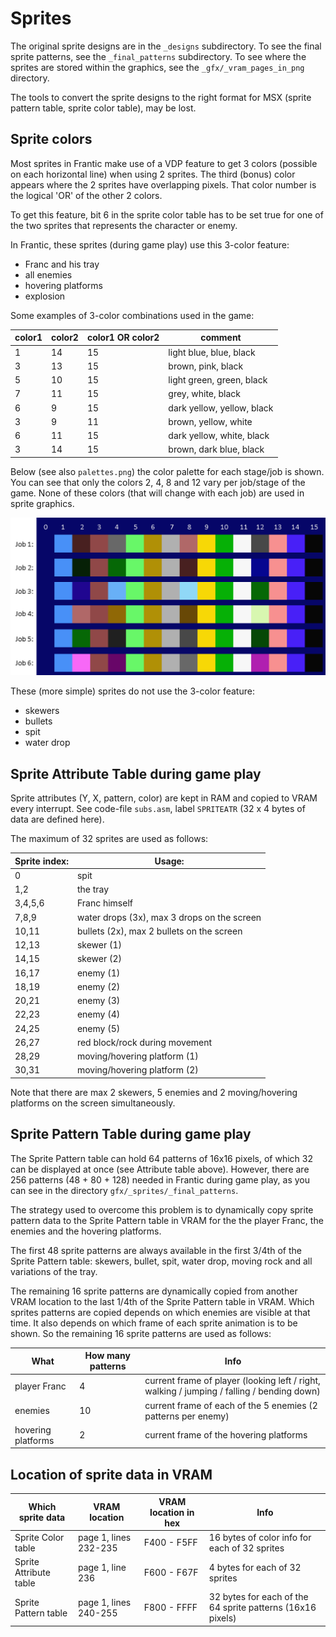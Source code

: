 # Sprites

The original sprite designs are in the `_designs` subdirectory.
To see the final sprite patterns, see the `_final_patterns` subdirectory.
To see where the sprites are stored within the graphics, see the `_gfx/_vram_pages_in_png` directory.

The tools to convert the sprite designs to the right format for MSX (sprite pattern table, sprite color table), may be lost.



## Sprite colors

Most sprites in Frantic make use of a VDP feature to get 3 colors 
(possible on each horizontal line) when using 2 sprites. The third (bonus) color appears where the 2 sprites have overlapping pixels. That color number is the logical 'OR' of the other 2 colors.

To get this feature, bit 6 in the sprite color table has to be set true
for one of the two sprites that represents the character or enemy.

In Frantic, these sprites (during game play) use this 3-color feature:
- Franc and his tray
- all enemies
- hovering platforms
- explosion

Some examples of 3-color combinations used in the game:

color1 | color2 | color1 OR color2 | comment
-------- | ---- | ------- | -------
1 | 14 | 15 | light blue, blue, black
3 | 13 | 15 | brown, pink, black
5 | 10 | 15 | light green, green, black
7 | 11 | 15 | grey, white, black
6 | 9 | 15 | dark yellow, yellow, black
3 | 9 | 11 | brown, yellow, white
6 | 11 | 15 | dark yellow, white, black
3 | 14 | 15 | brown, dark blue, black

Below (see also `palettes.png`) the color palette for each stage/job is shown.
You can see that only the colors 2, 4, 8 and 12 vary per job/stage of the game.
None of these colors (that will change with each job) are used in sprite graphics.

![palettes](palettes.png)

These (more simple) sprites do not use the 3-color feature:
- skewers
- bullets
- spit
- water drop

## Sprite Attribute Table during game play

Sprite attributes (Y, X, pattern, color) are kept in RAM and copied to VRAM every interrupt.
See code-file `subs.asm`, label `SPRITEATR` (32 x 4 bytes of data are defined here). 

The maximum of 32 sprites are used as follows:

Sprite index: | Usage:
-------- | ----
0 | spit
1,2 | the tray
3,4,5,6 | Franc himself 
7,8,9 | water drops (3x), max 3 drops on the screen
10,11 | bullets (2x), max 2 bullets on the screen
12,13 | skewer (1)
14,15 | skewer (2)
16,17 | enemy (1)
18,19 | enemy (2)
20,21 | enemy (3)
22,23 | enemy (4)
24,25 | enemy (5)
26,27 | red block/rock during movement
28,29 | moving/hovering platform (1)
30,31 | moving/hovering platform (2)

Note that there are max 2 skewers, 5 enemies and 2 moving/hovering platforms on the screen simultaneously.


## Sprite Pattern Table during game play

The Sprite Pattern table can hold 64 patterns of 16x16 pixels, of which 32 can be displayed at once (see Attribute table above).
However, there are 256 patterns (48 + 80 + 128) needed in Frantic during game play, as you can see in the directory `gfx/_sprites/_final_patterns`.

The strategy used to overcome this problem is to dynamically copy sprite pattern data to the Sprite Pattern table in VRAM for the the player Franc, the enemies and the hovering platforms.

The first 48 sprite patterns are always available in the first 3/4th of the Sprite Pattern table: skewers, bullet, spit, water drop, moving rock and all variations of the tray.

The remaining 16 sprite patterns are dynamically copied from another VRAM location to the last 1/4th of the Sprite Pattern table in VRAM.
Which sprites patterns are copied depends on which enemies are visible at that time. 
It also depends on which frame of each sprite animation is to be shown. So the remaining 16 sprite patterns are used as follows:

What | How many patterns | Info
---- | ----------------- | ------
player Franc | 4 | current frame of player (looking left / right, walking / jumping / falling / bending down)
enemies | 10 | current frame of each of the 5 enemies (2 patterns per enemy)
hovering platforms | 2 | current frame of the hovering platforms


## Location of sprite data in VRAM


Which sprite data | VRAM location | VRAM location in hex | Info
----------------- | ------------- | -------------------- | ----
Sprite Color table | page 1, lines 232-235 | F400 - F5FF | 16 bytes of color info for each of 32 sprites
Sprite Attribute table | page 1, line 236 | F600 - F67F | 4 bytes for each of 32 sprites
Sprite Pattern table| page 1, lines 240-255 | F800 - FFFF  | 32 bytes for each of the 64 sprite patterns (16x16 pixels)





